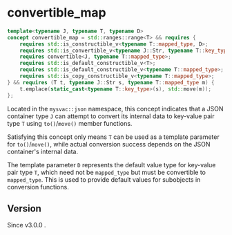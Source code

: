 # **convertible_map**

```cpp
template<typename J, typename T, typename D>
concept convertible_map = std::ranges::range<T> && requires {
    requires std::is_constructible_v<typename T::mapped_type, D>;
    requires std::is_convertible_v<typename J::Str, typename T::key_type>;
    requires convertible<J, typename T::mapped_type>;
    requires std::is_default_constructible_v<T>;
    requires std::is_default_constructible_v<typename T::mapped_type>;
    requires std::is_copy_constructible_v<typename T::mapped_type>;
} && requires (T t, typename J::Str s, typename T::mapped_type m) {
    t.emplace(static_cast<typename T::key_type>(s), std::move(m));
};
```

Located in the `mysvac::json` namespace, this concept indicates that a JSON container type `J` can attempt to convert its internal data to key-value pair type `T` using `to()`/`move()` member functions.

Satisfying this concept only means `T` can be used as a template parameter for `to()`/`move()`, while actual conversion success depends on the JSON container's internal data.

The template parameter `D` represents the default value type for key-value pair type `T`, which need not be `mapped_type` but must be convertible to `mapped_type`. This is used to provide default values for subobjects in conversion functions.

## Version

Since v3.0.0 .




